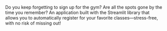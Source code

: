 Do you keep forgetting to sign up for the gym? Are all the spots gone by the time you remember?
An application built with the Streamlit library that allows you to automatically register for your favorite classes—stress-free, with no risk of missing out!
